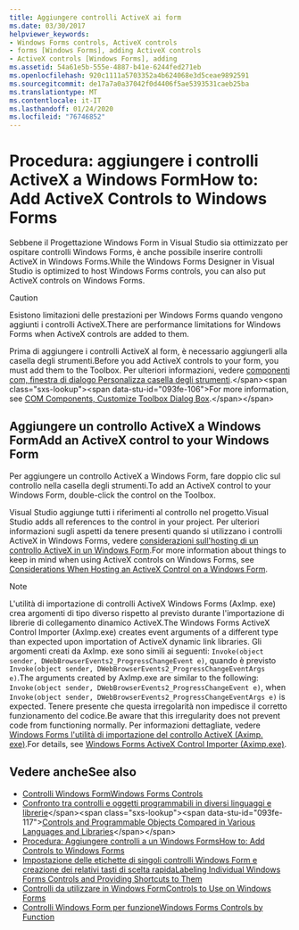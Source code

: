 ```yaml
---
title: Aggiungere controlli ActiveX ai form
ms.date: 03/30/2017
helpviewer_keywords:
- Windows Forms controls, ActiveX controls
- forms [Windows Forms], adding ActiveX controls
- ActiveX controls [Windows Forms], adding
ms.assetid: 54a61e5b-555e-4887-b41e-6244fed271eb
ms.openlocfilehash: 920c1111a5703352a4b624068e3d5ceae9892591
ms.sourcegitcommit: de17a7a0a37042f0d4406f5ae5393531caeb25ba
ms.translationtype: MT
ms.contentlocale: it-IT
ms.lasthandoff: 01/24/2020
ms.locfileid: "76746852"
---
```

# <a name="how-to-add-activex-controls-to-windows-forms"></a><span data-ttu-id="093fe-102">Procedura: aggiungere i controlli ActiveX a Windows Form</span><span class="sxs-lookup"><span data-stu-id="093fe-102">How to: Add ActiveX Controls to Windows Forms</span></span>

<span data-ttu-id="093fe-103">Sebbene il Progettazione Windows Form in Visual Studio sia ottimizzato per ospitare controlli Windows Forms, è anche possibile inserire controlli ActiveX in Windows Forms.</span><span class="sxs-lookup"><span data-stu-id="093fe-103">While the Windows Forms Designer in Visual Studio is optimized to host Windows Forms controls, you can also put ActiveX controls on Windows Forms.</span></span>

> [!CAUTION]
> <span data-ttu-id="093fe-104">Esistono limitazioni delle prestazioni per Windows Forms quando vengono aggiunti i controlli ActiveX.</span><span class="sxs-lookup"><span data-stu-id="093fe-104">There are performance limitations for Windows Forms when ActiveX controls are added to them.</span></span>

<span data-ttu-id="093fe-105">Prima di aggiungere i controlli ActiveX al form, è necessario aggiungerli alla casella degli strumenti.</span><span class="sxs-lookup"><span data-stu-id="093fe-105">Before you add ActiveX controls to your form, you must add them to the Toolbox.</span></span> <span data-ttu-id="093fe-106">Per ulteriori informazioni, vedere [componenti com, finestra di dialogo Personalizza casella degli strumenti](https://docs.microsoft.com/previous-versions/visualstudio/visual-studio-2010/cby6tzh5(v=vs.100)).</span><span class="sxs-lookup"><span data-stu-id="093fe-106">For more information, see [COM Components, Customize Toolbox Dialog Box](https://docs.microsoft.com/previous-versions/visualstudio/visual-studio-2010/cby6tzh5(v=vs.100)).</span></span>

## <a name="add-an-activex-control-to-your-windows-form"></a><span data-ttu-id="093fe-107">Aggiungere un controllo ActiveX a Windows Form</span><span class="sxs-lookup"><span data-stu-id="093fe-107">Add an ActiveX control to your Windows Form</span></span>

<span data-ttu-id="093fe-108">Per aggiungere un controllo ActiveX a Windows Form, fare doppio clic sul controllo nella casella degli strumenti.</span><span class="sxs-lookup"><span data-stu-id="093fe-108">To add an ActiveX control to your Windows Form, double-click the control on the Toolbox.</span></span>

<span data-ttu-id="093fe-109">Visual Studio aggiunge tutti i riferimenti al controllo nel progetto.</span><span class="sxs-lookup"><span data-stu-id="093fe-109">Visual Studio adds all references to the control in your project.</span></span> <span data-ttu-id="093fe-110">Per ulteriori informazioni sugli aspetti da tenere presenti quando si utilizzano i controlli ActiveX in Windows Forms, vedere [considerazioni sull'hosting di un controllo ActiveX in un Windows Form](considerations-when-hosting-an-activex-control-on-a-windows-form.md).</span><span class="sxs-lookup"><span data-stu-id="093fe-110">For more information about things to keep in mind when using ActiveX controls on Windows Forms, see [Considerations When Hosting an ActiveX Control on a Windows Form](considerations-when-hosting-an-activex-control-on-a-windows-form.md).</span></span>

> [!NOTE]
> <span data-ttu-id="093fe-111">L'utilità di importazione di controlli ActiveX Windows Forms (AxImp. exe) crea argomenti di tipo diverso rispetto al previsto durante l'importazione di librerie di collegamento dinamico ActiveX.</span><span class="sxs-lookup"><span data-stu-id="093fe-111">The Windows Forms ActiveX Control Importer (AxImp.exe) creates event arguments of a different type than expected upon importation of ActiveX dynamic link libraries.</span></span> <span data-ttu-id="093fe-112">Gli argomenti creati da AxImp. exe sono simili ai seguenti: `Invoke(object sender, DWebBrowserEvents2_ProgressChangeEvent e)`, quando è previsto `Invoke(object sender, DWebBrowserEvents2_ProgressChangeEventArgs e)`.</span><span class="sxs-lookup"><span data-stu-id="093fe-112">The arguments created by AxImp.exe are similar to the following: `Invoke(object sender, DWebBrowserEvents2_ProgressChangeEvent e)`, when `Invoke(object sender, DWebBrowserEvents2_ProgressChangeEventArgs e)` is expected.</span></span> <span data-ttu-id="093fe-113">Tenere presente che questa irregolarità non impedisce il corretto funzionamento del codice.</span><span class="sxs-lookup"><span data-stu-id="093fe-113">Be aware that this irregularity does not prevent code from functioning normally.</span></span> <span data-ttu-id="093fe-114">Per informazioni dettagliate, vedere [Windows Forms l'utilità di importazione del controllo ActiveX (Aximp. exe)](../../tools/aximp-exe-windows-forms-activex-control-importer.md).</span><span class="sxs-lookup"><span data-stu-id="093fe-114">For details, see [Windows Forms ActiveX Control Importer (Aximp.exe)](../../tools/aximp-exe-windows-forms-activex-control-importer.md).</span></span>

## <a name="see-also"></a><span data-ttu-id="093fe-115">Vedere anche</span><span class="sxs-lookup"><span data-stu-id="093fe-115">See also</span></span>

- [<span data-ttu-id="093fe-116">Controlli Windows Form</span><span class="sxs-lookup"><span data-stu-id="093fe-116">Windows Forms Controls</span></span>](index.md)
- <span data-ttu-id="093fe-117">[Confronto tra controlli e oggetti programmabili in diversi linguaggi e librerie](https://docs.microsoft.com/previous-versions/visualstudio/visual-studio-2010/0061wezk(v=vs.100))</span><span class="sxs-lookup"><span data-stu-id="093fe-117">[Controls and Programmable Objects Compared in Various Languages and Libraries](https://docs.microsoft.com/previous-versions/visualstudio/visual-studio-2010/0061wezk(v=vs.100))</span></span>
- [<span data-ttu-id="093fe-118">Procedura: Aggiungere controlli a un Windows Forms</span><span class="sxs-lookup"><span data-stu-id="093fe-118">How to: Add Controls to Windows Forms</span></span>](how-to-add-controls-to-windows-forms.md)
- [<span data-ttu-id="093fe-119">Impostazione delle etichette di singoli controlli Windows Form e creazione dei relativi tasti di scelta rapida</span><span class="sxs-lookup"><span data-stu-id="093fe-119">Labeling Individual Windows Forms Controls and Providing Shortcuts to Them</span></span>](labeling-individual-windows-forms-controls-and-providing-shortcuts-to-them.md)
- [<span data-ttu-id="093fe-120">Controlli da utilizzare in Windows Form</span><span class="sxs-lookup"><span data-stu-id="093fe-120">Controls to Use on Windows Forms</span></span>](controls-to-use-on-windows-forms.md)
- [<span data-ttu-id="093fe-121">Controlli Windows Form per funzione</span><span class="sxs-lookup"><span data-stu-id="093fe-121">Windows Forms Controls by Function</span></span>](windows-forms-controls-by-function.md)
